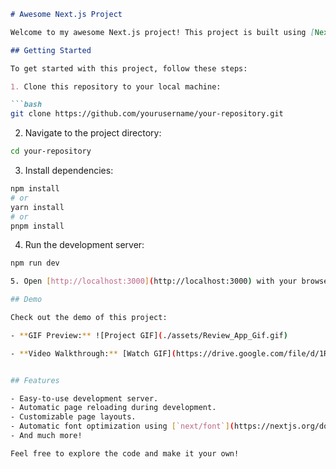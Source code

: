 ```markdown
# Awesome Next.js Project

Welcome to my awesome Next.js project! This project is built using [Next.js](https://nextjs.org/), which is a fantastic React framework for building modern web applications.

## Getting Started

To get started with this project, follow these steps:

1. Clone this repository to your local machine:

```bash
git clone https://github.com/yourusername/your-repository.git
```

2. Navigate to the project directory:

```bash
cd your-repository
```

3. Install dependencies:

```bash
npm install
# or
yarn install
# or
pnpm install
```

4. Run the development server:

```bash
npm run dev

5. Open [http://localhost:3000](http://localhost:3000) with your browser to see the result.

## Demo

Check out the demo of this project:

- **GIF Preview:** ![Project GIF](./assets/Review_App_Gif.gif)

- **Video Walkthrough:** [Watch GIF](https://drive.google.com/file/d/1RmF44jrHoG9AwfstoyMRv-Ce-S8GRJX2/view?usp=sharing)


## Features

- Easy-to-use development server.
- Automatic page reloading during development.
- Customizable page layouts.
- Automatic font optimization using [`next/font`](https://nextjs.org/docs/basic-features/font-optimization).
- And much more!

Feel free to explore the code and make it your own!

